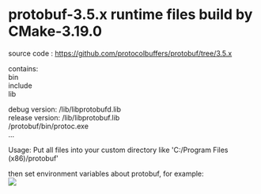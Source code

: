 # protobuf-3.5.x runtime files build by CMake-3.19.0
source code : https://github.com/protocolbuffers/protobuf/tree/3.5.x <br>

contains:<br>
bin<br>
include<br> 
lib<br>


debug version: /lib/libprotobufd.lib<br>
release version: /lib/libprotobuf.lib<br>
/protobuf/bin/protoc.exe<br>
...<br>


Usage:
Put all files into your custom directory like 'C:/Program Files (x86)/protobuf'<br>

then set environment variables about protobuf, for example:<br>
![](https://github.com/sitonmoon/protobuf-3.5.x-Release/blob/main/demo.png)
